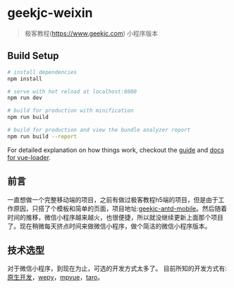 # geekjc-weixin

> 极客教程(https://www.geekjc.com) 小程序版本

## Build Setup

``` bash
# install dependencies
npm install

# serve with hot reload at localhost:8080
npm run dev

# build for production with minification
npm run build

# build for production and view the bundle analyzer report
npm run build --report
```

For detailed explanation on how things work, checkout the [guide](http://vuejs-templates.github.io/webpack/) and [docs for vue-loader](http://vuejs.github.io/vue-loader).

## 前言
一直想做一个完整移动端的项目，之前有做过极客教程h5端的项目，但是由于工作原因，只搭了个模板和简单的页面，项目地址:[geekjc-antd-mobile](https://github.com/cllgeek/geekjc-antd-mobile)。然后随着时间的推移，微信小程序越来越火，也很便捷，所以就没继续更新上面那个项目了。现在稍微每天挤点时间来做微信小程序，做个简洁的微信小程序版本。

## 技术选型
对于微信小程序，到现在为止，可选的开发方式太多了。
目前所知的开发方式有: [原生开发](https://developers.weixin.qq.com/miniprogram/dev/quickstart/basic/getting-started.html)，[wepy](https://tencent.github.io/wepy/document.html#/)，[mpvue](http://mpvue.com/)，[taro](https://taro.aotu.io/)。
